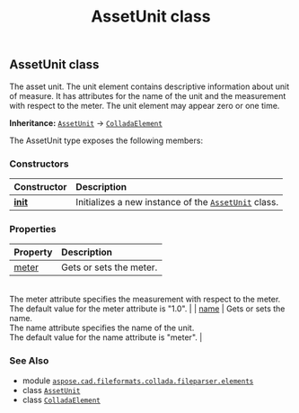 ﻿---
title: AssetUnit class
second_title: Aspose.CAD for Python via .NET API References
description: 
type: docs
weight: 40
url: /python-net/aspose.cad.fileformats.collada.fileparser.elements/assetunit/
is_root: false
---

## AssetUnit class

The asset unit.
The unit element contains descriptive information about unit of measure.
It has attributes for the name of the unit and the measurement with respect to the meter.
The unit element may appear zero or one time.



**Inheritance:** [`AssetUnit`](/cad/python-net/aspose.cad.fileformats.collada.fileparser.elements/assetunit) → 
[`ColladaElement`](/cad/python-net/aspose.cad.fileformats.collada.fileparser.elements/colladaelement)



The AssetUnit type exposes the following members:

### Constructors
| Constructor | Description |
| :- | :- |
| [__init__](/cad/python-net/aspose.cad.fileformats.collada.fileparser.elements/assetunit/__init__/#) | Initializes a new instance of the [`AssetUnit`](/cad/python-net/aspose.cad.fileformats.collada.fileparser.elements/assetunit) class. |


### Properties
| Property | Description |
| :- | :- |
| [meter](/cad/python-net/aspose.cad.fileformats.collada.fileparser.elements/assetunit/meter) | Gets or sets the meter.<br/>The meter attribute specifies the measurement with respect to the meter.<br/>The default value for the meter attribute is "1.0". |
| [name](/cad/python-net/aspose.cad.fileformats.collada.fileparser.elements/assetunit/name) | Gets or sets the name.<br/>The name attribute specifies the name of the unit.<br/>The default value for the name attribute is "meter". |



### See Also
* module [`aspose.cad.fileformats.collada.fileparser.elements`](..)
* class [`AssetUnit`](/cad/python-net/aspose.cad.fileformats.collada.fileparser.elements/assetunit)
* class [`ColladaElement`](/cad/python-net/aspose.cad.fileformats.collada.fileparser.elements/colladaelement)
